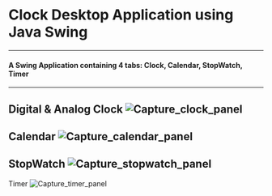 # Clock Desktop Application using Java Swing
***
#### A Swing Application containing 4 tabs: Clock, Calendar, StopWatch, Timer
---
Digital & Analog Clock
![Capture_clock_panel](https://github.com/04xRaynal/clock_app_JavaSwing/tree/master/Captured_Shots/Capture_clock_pane.png)
---
Calendar
![Capture_calendar_panel](https://github.com/04xRaynal/clock_app_JavaSwing/tree/master/Captured_Shots/Capture_calendar_pane.png)
---
StopWatch
![Capture_stopwatch_panel](https://github.com/04xRaynal/clock_app_JavaSwing/tree/master/Captured_Shots/Capture_stopwatch_pane.png)
---
Timer
![Capture_timer_panel](https://github.com/04xRaynal/clock_app_JavaSwing/tree/master/Captured_Shots/Capture_timer_pane.png)